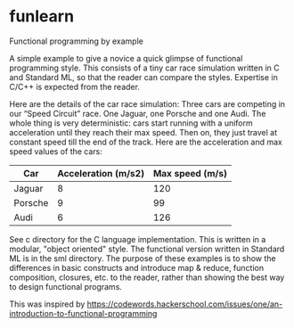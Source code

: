 # funlearn
Functional programming by example

A simple example to give a novice a quick glimpse of functional programming style. This consists of a tiny car race simulation written in C and Standard ML, so that the reader can compare the styles. Expertise in C/C++ is expected from the reader.

Here are the details of the car race simulation:
Three cars are competing in our “Speed Circuit” race. One Jaguar, one Porsche and one Audi. The whole thing is very deterministic: cars start running with a uniform acceleration until they reach their max speed. Then on, they just travel at constant speed till the end of the track. Here are the acceleration and max speed values of the cars:
 
| Car	|  Acceleration (m/s2)	|  Max speed (m/s)|
|------|-----------------------|-----------------|
| Jaguar	| 8	| 120 |
| Porsche | 9 | 99 |
| Audi	| 6 | 126 |
 

See c directory for the C language implementation. This is written in a modular, "object oriented" style. The functional version written in Standard ML is in the sml directory. The purpose of these examples is to show the differences in basic constructs and introduce map & reduce, function composition, closures, etc. to the reader, rather than showing the best way to design functional programs.


This was inspired by https://codewords.hackerschool.com/issues/one/an-introduction-to-functional-programming 






